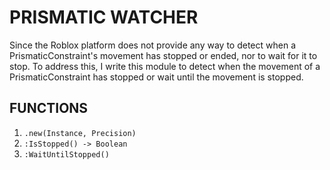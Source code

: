 # PRISMATIC WATCHER
Since the Roblox platform does not provide any way to detect when a PrismaticConstraint's movement has stopped or ended, nor to wait for it to stop. To address this, I write this module to detect when the movement of a PrismaticConstraint has stopped or wait until the movement is stopped. 

## FUNCTIONS

1. `.new(Instance, Precision)`
2. `:IsStopped() -> Boolean`
3. `:WaitUntilStopped()`  
